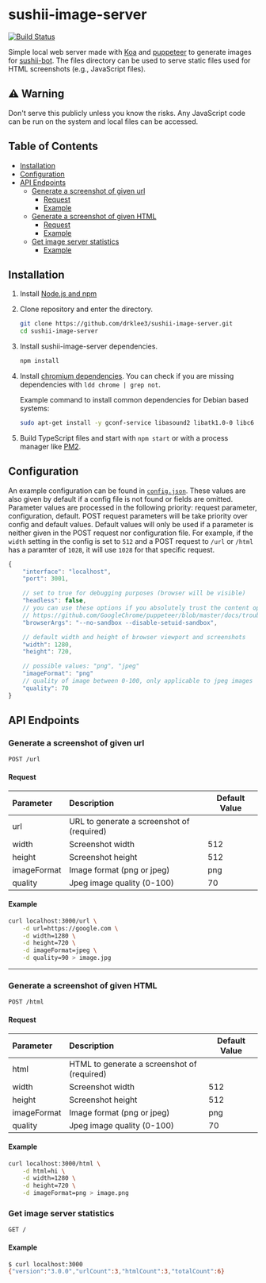 # sushii-image-server <!-- omit in toc -->

[![Build Status](https://travis-ci.org/drklee3/sushii-image-server.svg?branch=master)](https://travis-ci.org/drklee3/sushii-image-server)

Simple local web server made with [Koa](https://github.com/koajs/koa) and
[puppeteer](https://github.com/GoogleChrome/puppeteer) to generate images for
[sushii-bot](https://github.com/drklee3/sushii-bot). The files directory can be
used to serve static files used for HTML screenshots (e.g., JavaScript files).

## ⚠ Warning <!-- omit in toc -->

Don't serve this publicly unless you know the risks. Any JavaScript code can be
run on the system and local files can be accessed.

## Table of Contents <!-- omit in toc -->

- [Installation](#installation)
- [Configuration](#configuration)
- [API Endpoints](#api-endpoints)
  - [Generate a screenshot of given url](#generate-a-screenshot-of-given-url)
    - [Request](#request)
    - [Example](#example)
  - [Generate a screenshot of given HTML](#generate-a-screenshot-of-given-html)
    - [Request](#request-1)
    - [Example](#example-1)
  - [Get image server statistics](#get-image-server-statistics)
    - [Example](#example-2)

## Installation

1. Install [Node.js and npm](https://nodejs.org/en/download/package-manager/)

2. Clone repository and enter the directory.

    ```bash
    git clone https://github.com/drklee3/sushii-image-server.git
    cd sushii-image-server
    ```

3. Install sushii-image-server dependencies.

    ```bash
    npm install
    ```

4. Install [chromium dependencies](https://github.com/GoogleChrome/puppeteer/blob/master/docs/troubleshooting.md#chrome-headless-doesnt-launch). You can check if you are missing dependencies with `ldd chrome | grep not`.

    Example command to install common dependencies for Debian based systems:

    ```bash
    sudo apt-get install -y gconf-service libasound2 libatk1.0-0 libc6 libcairo2 libcups2 libdbus-1-3 libexpat1 libfontconfig1 libgcc1 libgconf-2-4 libgdk-pixbuf2.0-0 libglib2.0-0 libgtk-3-0 libnspr4 libpango-1.0-0 libpangocairo-1.0-0 libstdc++6 libx11-6 libx11-xcb1 libxcb1 libxcomposite1 libxcursor1 libxdamage1 libxext6 libxfixes3 libxi6 libxrandr2 libxrender1 libxss1 libxtst6 ca-certificates fonts-liberation libappindicator1 libnss3 lsb-release xdg-utils wget
    ```

5. Build TypeScript files and start with `npm start` or with a process manager
   like [PM2](https://github.com/Unitech/pm2).

## Configuration

An example configuration can be found in [`config.json`](./config.json). These
values are also given by default if a config file is not found or fields are
omitted.
Parameter values are processed in the following priority: request parameter,
configuration, default. POST request parameters will be take priority over
config and default values. Default values will only be used if a parameter is
neither given in the POST request nor configuration file. For example, if the
`width` setting in the config is set to `512` and a POST request to `/url` or
`/html` has a paramter of `1028`, it will use `1028` for that specific request.

```javascript
{
    "interface": "localhost",
    "port": 3001,

    // set to true for debugging purposes (browser will be visible)
    "headless": false,
    // you can use these options if you absolutely trust the content opened
    // https://github.com/GoogleChrome/puppeteer/blob/master/docs/troubleshooting.md#setting-up-chrome-linux-sandbox
    "browserArgs": "--no-sandbox --disable-setuid-sandbox",

    // default width and height of browser viewport and screenshots
    "width": 1280,
    "height": 720,

    // possible values: "png", "jpeg"
    "imageFormat": "png"
    // quality of image between 0-100, only applicable to jpeg images
    "quality": 70
}
```

## API Endpoints

### Generate a screenshot of given url

```text
POST /url
```

#### Request

| Parameter   | Description                                | Default Value |
| :---------- | :----------------------------------------- | ------------- |
| url         | URL to generate a screenshot of (required) |               |
| width       | Screenshot width                           | 512           |
| height      | Screenshot height                          | 512           |
| imageFormat | Image format (png or jpeg)                 | png           |
| quality     | Jpeg image quality (0-100)                 | 70            |

#### Example

```bash
curl localhost:3000/url \
    -d url=https://google.com \
    -d width=1280 \
    -d height=720 \
    -d imageFormat=jpeg \
    -d quality=90 > image.jpg
```

---

### Generate a screenshot of given HTML

```text
POST /html
```

#### Request

| Parameter   | Description                                 | Default Value |
| :---------- | :------------------------------------------ | ------------- |
| html        | HTML to generate a screenshot of (required) |               |
| width       | Screenshot width                            | 512           |
| height      | Screenshot height                           | 512           |
| imageFormat | Image format (png or jpeg)                  | png           |
| quality     | Jpeg image quality (0-100)                  | 70            |

#### Example

```bash
curl localhost:3000/html \
    -d html=hi \
    -d width=1280 \
    -d height=720 \
    -d imageFormat=png > image.png
```

### Get image server statistics

```text
GET /
```

#### Example

```bash
$ curl localhost:3000
{"version":"3.0.0","urlCount":3,"htmlCount":3,"totalCount":6}
```
